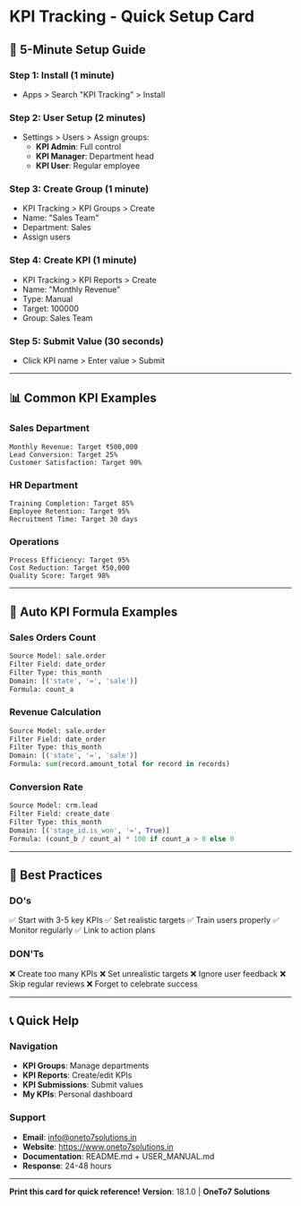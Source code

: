 # KPI Tracking - Quick Setup Card

## 🚀 **5-Minute Setup Guide**

### **Step 1: Install** (1 minute)
- Apps > Search "KPI Tracking" > Install

### **Step 2: User Setup** (2 minutes)
- Settings > Users > Assign groups:
  - **KPI Admin**: Full control
  - **KPI Manager**: Department head
  - **KPI User**: Regular employee

### **Step 3: Create Group** (1 minute)
- KPI Tracking > KPI Groups > Create
- Name: "Sales Team"
- Department: Sales
- Assign users

### **Step 4: Create KPI** (1 minute)
- KPI Tracking > KPI Reports > Create
- Name: "Monthly Revenue"
- Type: Manual
- Target: 100000
- Group: Sales Team

### **Step 5: Submit Value** (30 seconds)
- Click KPI name > Enter value > Submit

---

## 📊 **Common KPI Examples**

### **Sales Department**
```
Monthly Revenue: Target ₹500,000
Lead Conversion: Target 25%
Customer Satisfaction: Target 90%
```

### **HR Department**
```
Training Completion: Target 85%
Employee Retention: Target 95%
Recruitment Time: Target 30 days
```

### **Operations**
```
Process Efficiency: Target 95%
Cost Reduction: Target ₹50,000
Quality Score: Target 98%
```

---

## 🔧 **Auto KPI Formula Examples**

### **Sales Orders Count**
```python
Source Model: sale.order
Filter Field: date_order
Filter Type: this_month
Domain: [('state', '=', 'sale')]
Formula: count_a
```

### **Revenue Calculation**
```python
Source Model: sale.order
Filter Field: date_order
Filter Type: this_month
Domain: [('state', '=', 'sale')]
Formula: sum(record.amount_total for record in records)
```

### **Conversion Rate**
```python
Source Model: crm.lead
Filter Field: create_date
Filter Type: this_month
Domain: [('stage_id.is_won', '=', True)]
Formula: (count_b / count_a) * 100 if count_a > 0 else 0
```

---

## 🎯 **Best Practices**

### **DO's**
✅ Start with 3-5 key KPIs
✅ Set realistic targets
✅ Train users properly
✅ Monitor regularly
✅ Link to action plans

### **DON'Ts**
❌ Create too many KPIs
❌ Set unrealistic targets
❌ Ignore user feedback
❌ Skip regular reviews
❌ Forget to celebrate success

---

## 📞 **Quick Help**

### **Navigation**
- **KPI Groups**: Manage departments
- **KPI Reports**: Create/edit KPIs
- **KPI Submissions**: Submit values
- **My KPIs**: Personal dashboard

### **Support**
- **Email**: info@oneto7solutions.in
- **Website**: https://www.oneto7solutions.in
- **Documentation**: README.md + USER_MANUAL.md
- **Response**: 24-48 hours

---

**Print this card for quick reference!**
**Version**: 18.1.0 | **OneTo7 Solutions**
